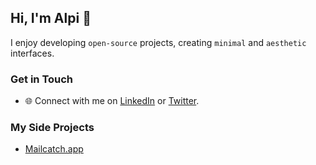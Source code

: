 ## Hi, I'm Alpi 👋

I enjoy developing `open-source` projects, creating `minimal` and `aesthetic` interfaces.

### Get in Touch

- 🌐 Connect with me on [LinkedIn](https://www.linkedin.com/in/omeralpi) or [Twitter](https://twitter.com/omer_alpi).

### My Side Projects
- [Mailcatch.app](https://mailcatch.app)
